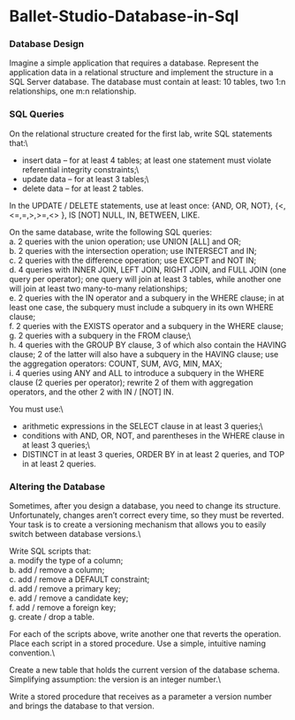 
# Ballet-Studio-Database-in-Sql

### Database Design

Imagine a simple application that requires a database. Represent the application data in a relational structure and implement the structure in a SQL Server database. The database must contain at least: 10 tables, two 1:n relationships, one m:n relationship.

### SQL Queries

On the relational structure created for the first lab, write SQL statements that:\
  - insert data – for at least 4 tables; at least one statement must violate referential integrity constraints;\
  - update data – for at least 3 tables;\
  - delete data – for at least 2 tables.

In the UPDATE / DELETE statements, use at least once: {AND, OR, NOT},  {<,<=,=,>,>=,<> }, IS [NOT] NULL, IN, BETWEEN, LIKE.

On the same database, write the following SQL queries:\
  a. 2 queries with the union operation; use UNION [ALL] and OR;\
  b. 2 queries with the intersection operation; use INTERSECT and IN;\
  c. 2 queries with the difference operation; use EXCEPT and NOT IN;\
  d. 4 queries with INNER JOIN, LEFT JOIN, RIGHT JOIN, and FULL JOIN (one query per operator); one query will join at least 3 tables, while another one will join at        least two many-to-many relationships;\
  e. 2 queries with the IN operator and a subquery in the WHERE clause; in at least one case, the subquery must include a subquery in its own WHERE clause;\
  f. 2 queries with the EXISTS operator and a subquery in the WHERE clause;\
  g. 2 queries with a subquery in the FROM clause;\                         
  h. 4 queries with the GROUP BY clause, 3 of which also contain the HAVING clause; 2 of the latter will also have a subquery in the HAVING clause; use the aggregation      operators: COUNT, SUM, AVG, MIN, MAX;\
  i. 4 queries using ANY and ALL to introduce a subquery in the WHERE clause (2 queries per operator); rewrite 2 of them with aggregation operators, and the other 2        with IN / [NOT] IN.

You must use:\
  - arithmetic expressions in the SELECT clause in at least 3 queries;\
  - conditions with AND, OR, NOT, and parentheses in the WHERE clause in at least 3 queries;\
  - DISTINCT in at least 3 queries, ORDER BY in at least 2 queries, and TOP in at least 2 queries.

### Altering the Database

Sometimes, after you design a database, you need to change its structure. Unfortunately, changes aren’t correct every time, so they must be reverted. Your task is to create a versioning mechanism that allows you to easily switch between database versions.\

Write SQL scripts that:\
  a. modify the type of a column;\
  b. add / remove a column;\
  c. add / remove a DEFAULT constraint;\
  d. add / remove a primary key;\
  e. add / remove a candidate key;\
  f. add / remove a foreign key;\
  g. create / drop a table.

For each of the scripts above, write another one that reverts the operation. Place each script in a stored procedure. Use a simple, intuitive naming convention.\

Create a new table that holds the current version of the database schema. Simplifying assumption: the version is an integer number.\

Write a stored procedure that receives as a parameter a version number and brings the database to that version.

